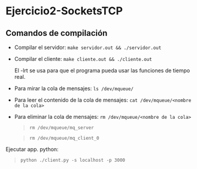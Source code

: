 # Ejercicio2-SocketsTCP

## Comandos de compilación

- Compilar el servidor: `make servidor.out && ./servidor.out`
- Compilar el cliente: `make cliente.out && ./cliente.out`

  El -lrt se usa para que el programa pueda usar las funciones de tiempo real.
- Para mirar la cola de mensajes: `ls /dev/mqueue/`
- Para leer el contenido de la cola de mensajes: `cat /dev/mqueue/<nombre de la cola>`

- Para eliminar la cola de mensajes: `rm /dev/mqueue/<nombre de la cola>`
  > `rm /dev/mqueue/mq_server`

  > `rm /dev/mqueue/mq_client_0`

Ejecutar app. python:
> `python ./client.py -s localhost -p 3000`
